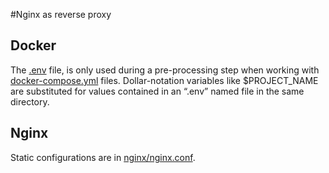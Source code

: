 #Nginx as reverse proxy

## Docker 
The [.env](.env) file, is only used during a pre-processing step when working with [docker-compose.yml](docker-compose.yml)  files. Dollar-notation variables like $PROJECT_NAME are substituted for values contained in an “.env” named file in the same directory.


  
## Nginx 
Static configurations are in [nginx/nginx.conf](nginx/nginx.conf).  
